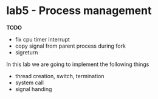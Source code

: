 # lab5 - Process management

**TODO**
* fix cpu timer interrupt 
* copy signal from parent process during fork
* sigreturn 

In this lab we are going to implement the following things
* thread creation, switch, termination
* system call
* signal handing

